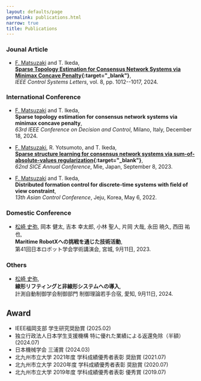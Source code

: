 ```yaml
---
layout: defaults/page
permalink: publications.html
narrow: true
title: Publications
---
```


### Jounal Article
* <u>F. Matsuzaki</u> and T. Ikeda,  
**[Sparse Topology Estimation for Consensus Network Systems via Minimax Concave Penalty](https://ieeexplore.ieee.org/document/10542337){:target="_blank"}**,  
_IEEE Control Systems Letters_, vol. 8, pp. 1012--1017, 2024.

### International Conference
* <u>F. Matsuzaki</u> and T. Ikeda,  
**Sparse topology estimation for consensus network systems via minimax concave penalty**,  
_63rd IEEE Conference on Decision and Control_, Milano, Italy, December 18, 2024. 

* <u>F. Matsuzaki</u>, R. Yotsumoto, and T. Ikeda,  
**[Sparse structure learning for consensus network systems via sum-of-absolute-values regularization](https://ieeexplore.ieee.org/document/10354244){:target="_blank"}**,  
_62nd SICE Annual Conference_, Mie, Japan, September 8, 2023.

* <u>F. Matsuzaki</u> and T. Ikeda,  
**Distributed formation control for discrete-time systems with field of view constraint**,  
_13th Asian Control Conference_, Jeju, Korea, May 6, 2022.

### Domestic Conference
* <u>松崎 史弥</u>, 岡本 健太, 吉本 幸太郎, 小林 聖人, 片岡 大哉, 永田 暁久, 西田 祐也,  
**Maritime RobotXへの挑戦を通じた技術活動**,  
第41回日本ロボット学会学術講演会, 宮城, 9月11日, 2023.

### Others
* <u>松崎 史弥</u>,  
**線形リフティングと非線形システムへの導入**,  
計測自動制御学会制御部門 制御理論若手合宿, 愛知, 9月11日, 2024.

## Award
* IEEE福岡支部 学生研究奨励賞 (2025.02)
* 独立行政法人日本学生支援機構 特に優れた業績による返還免除（半額）(2024.07)
* 日本機械学会 三浦賞 (2024.03)
* 北九州市立大学 2021年度 学科成績優秀者表彰 奨励賞 (2021.07)
* 北九州市立大学 2020年度 学科成績優秀者表彰 奨励賞 (2020.07)
* 北九州市立大学 2019年度 学科成績優秀者表彰 優秀賞 (2019.07)